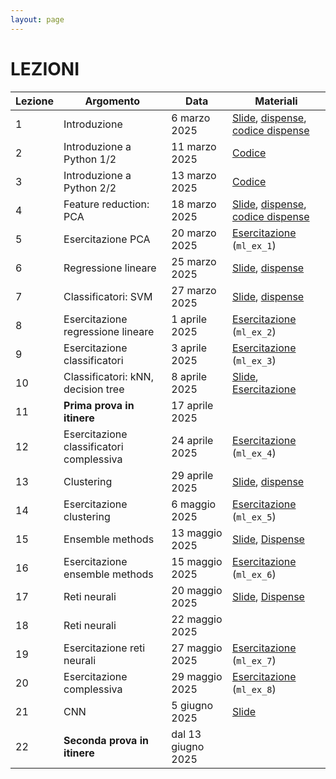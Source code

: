 ```yaml
---
layout: page
---
```


# LEZIONI

| Lezione | Argomento                               | Data                | Materiali |
|---------|-----------------------------------------|----------------------|--------|
| 1       | Introduzione                            | 6 marzo 2025         | [Slide](https://studentiunict-my.sharepoint.com/:b:/g/personal/simone_palazzo_unict_it/ETF-_B4gGzdIvfz6ffqPbKMBpkC4DSxX1DLfWIsGbHTqdg?e=OCMiVD), [dispense](https://studentiunict-my.sharepoint.com/:b:/g/personal/simone_palazzo_unict_it/EXPh3Nw5WEBNit7OdnqhhkUBN0WnnFLZ2lvdLT3AM60NCQ?e=nManUp), [codice dispense](https://studentiunict-my.sharepoint.com/:u:/g/personal/simone_palazzo_unict_it/EW2fV561k5BKmveVgiEqSN8BXXdf0aimf0o2f6lKV_dJ5A?e=vCfouT)       |
| 2       | Introduzione a Python 1/2              | 11 marzo 2025        | [Codice](https://studentiunict-my.sharepoint.com/:u:/g/personal/simone_palazzo_unict_it/EWqh4iD8-EhBr-V3OJVqQdIB778Z3Dt82y98fgQ6sxlsDA?e=3W0cSd)       | 
| 3       | Introduzione a Python 2/2              | 13 marzo 2025        |   [Codice](https://drive.google.com/file/d/1eZbS30ysBuDCuQQM1yAQZHp1tJHTdaqu/view?usp=sharing)     | 
| 4       | Feature reduction: PCA                 | 18 marzo 2025        | [Slide](https://studentiunict-my.sharepoint.com/:b:/g/personal/simone_palazzo_unict_it/EQObQpW5YhZFoKybqCIvdg4BYC-EeYSGUvrq9xnEfYWBDQ?e=CJWyx9), [dispense](https://studentiunict-my.sharepoint.com/:b:/g/personal/simone_palazzo_unict_it/EeOwCQgs2mJPoLAFNu90AeMBmLVHfIdvJ-XZ4GWoUC8_dw?e=Ue12yg), [codice dispense](https://studentiunict-my.sharepoint.com/:u:/g/personal/simone_palazzo_unict_it/EUOUhCFjMxpNom1MbReuyswBGV6o9IvRlbkoZMfnN358Tw?e=25i6Lc)       | 
| 5       | Esercitazione PCA                      | 20 marzo 2025        | [Esercitazione](https://studentiunict-my.sharepoint.com/:u:/g/personal/simone_palazzo_unict_it/EZe2Yn_SnHZCuq5wHQTVytMB1BANnjtKy-JarJWowM41Yw?e=w6j5Uh) (`ml_ex_1`)       | 
| 6       | Regressione lineare                    | 25 marzo 2025        | [Slide](https://studentiunict-my.sharepoint.com/:b:/g/personal/simone_palazzo_unict_it/EWwpjXmUYoVNrpPiAlAZSssBxTSX7-uJ6OjwO5NuBtlN6w?e=p2bqAJ), [dispense](https://studentiunict-my.sharepoint.com/:b:/g/personal/simone_palazzo_unict_it/ETYgHJJQJq9ArwBl9zDPr8sBzvujEdoLwR2yxW8udVunjA?e=lgggdz)       | 
| 7       | Classificatori: SVM      | 27 marzo 2025        |  [Slide](https://studentiunict-my.sharepoint.com/:b:/g/personal/concetto_spampinato_unict_it/ERksvOCk4FNBrmeoioPZZ1MBMeMjyORVajSvejP6XepsGA?e=UcaWNP), [dispense](https://studentiunict-my.sharepoint.com/:b:/g/personal/concetto_spampinato_unict_it/EX9-z9NHujxAs3qUazuQbVkBMSa9bOM5-E-CBQDpbtDaFg?e=PlnJl3)      | 
| 8       | Esercitazione regressione lineare                    | 1 aprile 2025        | [Esercitazione](https://studentiunict-my.sharepoint.com/:u:/g/personal/simone_palazzo_unict_it/EceYFgjCpddFh_4kasL2Ye8BkGEKIFxr2PxWZtmyBVjrFg?e=leF8SX) (`ml_ex_2`)      | 
| 9       | Esercitazione classificatori          | 3 aprile 2025        |   [Esercitazione](https://studentiunict-my.sharepoint.com/:u:/g/personal/concetto_spampinato_unict_it/ERXo2TaP4y1HsHbp2et_EgQB1R8RCy7G98rNTjVtBhXZSw?e=W1gkuS)   (`ml_ex_3`)   |  
| 10      | Classificatori: kNN, decision tree     | 8 aprile 2025        |  [Slide](https://studentiunict-my.sharepoint.com/:b:/g/personal/concetto_spampinato_unict_it/ETcYXZ1qJm5JkfA8UeFonoABJ-HHb3tFvQvZXH3KlwRPrQ?e=X0UxWf), [Esercitazione](https://drive.google.com/file/d/1P0EXllhdRTBTGv4kVTfHvMYTWr87sbhP/view?usp=sharing)      | 
| 11      | **Prima prova in itinere**             | 17 aprile 2025       |        | 
| 12      | Esercitazione classificatori complessiva | 24 aprile 2025    |    [Esercitazione](https://studentiunict-my.sharepoint.com/:u:/g/personal/concetto_spampinato_unict_it/EZP60g0dReVJgqEGq1FNPO0Bcs5X0G8wkAIyQ3z4ciAejQ?e=CtpZKl) (`ml_ex_4`)|  
| 13      | Clustering                             | 29 aprile 2025       | [Slide](https://studentiunict-my.sharepoint.com/:b:/g/personal/simone_palazzo_unict_it/EYIWJbUvHkRHuTUpOAgzbRQB9F_ICDy_3JwhF3Yb2N9-nQ?e=KGXicb), [dispense](https://studentiunict-my.sharepoint.com/:b:/g/personal/simone_palazzo_unict_it/EWBkEPCG9k1OlzcbJxxP2SABIeRF-eqUMtem7_HJZ3Xvqw?e=S2hEYd)       | 
| 14      | Esercitazione clustering               | 6 maggio 2025        | [Esercitazione](https://studentiunict-my.sharepoint.com/:u:/g/personal/simone_palazzo_unict_it/Ed8cih5GWw5Mt78pdd5qbcABRgeDX8MnxFJeu5j6Csdz3A?e=JH9tBh) (`ml_ex_5`)      | 
| 15      | Ensemble methods                       | 13 maggio 2025       |  [Slide](https://studentiunict-my.sharepoint.com/:b:/g/personal/concetto_spampinato_unict_it/EUdiwMUADy1MrYEL2gunMqgBmd0Z8yyrd3di8rVP7gcdGQ?e=kg7kI9), [Dispense](https://studentiunict-my.sharepoint.com/:b:/g/personal/concetto_spampinato_unict_it/EV1wsquTBaZGu9SVgH9fLiABiUwDiZJoQMP2_Zr_-HJkKw?e=v25BPp)      | 
| 16      | Esercitazione ensemble methods        | 15 maggio 2025       |   [Esercitazione](https://studentiunict-my.sharepoint.com/:u:/g/personal/concetto_spampinato_unict_it/ETn8LBLsHZBNuYy2UC-pwAQBtzgf5sAPTKB7M9kBwzW5Og?e=fMtQ3t)   (`ml_ex_6`)  |  
| 17      | Reti neurali                          | 20 maggio 2025       | [Slide](https://studentiunict-my.sharepoint.com/:b:/g/personal/simone_palazzo_unict_it/EY7hr_54zhpBslG9gpveibEBLeEzKdbs2cq5RgnlGl2WDQ?e=l232X1), [Dispense](https://studentiunict-my.sharepoint.com/:b:/g/personal/simone_palazzo_unict_it/EaCaL5kHll9HpzKshFnSWdEBRM7EFyNQ6O8ABhsZ1A7s4A?e=gNcLWu)       |  
| 18      | Reti neurali                          | 22 maggio 2025       |        |  
| 19      | Esercitazione reti neurali            | 27 maggio 2025       | [Esercitazione](https://studentiunict-my.sharepoint.com/:u:/g/personal/simone_palazzo_unict_it/EWQxxTHDqnFLhuOy75Y7kgwBbgjUBdq_ZKKu080RfhSUlw?e=NTIfzb)  (`ml_ex_7`)     |  
| 20      | Esercitazione complessiva             | 29 maggio 2025       | [Esercitazione](https://studentiunict-my.sharepoint.com/:u:/g/personal/simone_palazzo_unict_it/EVnrNxwCBh5FoichmLrDr-MBoNiK_q1eU1sN2ZFh5Gg8lg?e=O7bHwe) (`ml_ex_8`)      |  
| 21      | CNN                                   | 5 giugno 2025        |   [Slide](https://studentiunict-my.sharepoint.com/:b:/g/personal/concetto_spampinato_unict_it/ESANtPCdkhRHpqT62l1Vh0gBJWjtWEh0jgou_hpKsdeGEQ?e=QKHTTd)     |  
| 22      | **Seconda prova in itinere**          | dal 13 giugno 2025   |        |  
